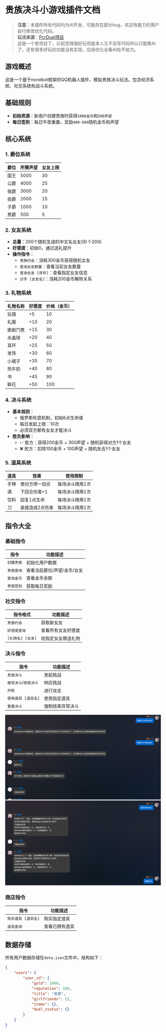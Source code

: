 # 贵族决斗小游戏插件文档

> **注意**：本插件所有代码均为AI开发，可能存在部分bug，欢迎有能力的用户自行修改优化代码。  
> **玩法来源**：[PcrDuel项目](https://github.com/Rs794613/PcrDuel)  
> 这是一个老项目了，以前觉得很好玩但是本人又不会写代码所以只能靠AI了，还有很多好玩的功能没有实现，后续优化全看AI给不给力。

## 游戏概述
这是一个基于nonebot框架的QQ机器人插件，模拟贵族决斗玩法。包含经济系统、社交系统和战斗系统。

## 基础规则
- **初始资源**：新用户创建贵族时获得`1000金币`和`500声望`
- **每日签到**：每日午夜重置，奖励`400-600`随机金币和声望

## 核心系统

### 1. 爵位系统
| 爵位   | 所需声望 | 女友上限 |
|--------|----------|----------|
| 国王   | 5000     | 30       |
| 公爵   | 4000     | 25       |
| 侯爵   | 3000     | 20       |
| 伯爵   | 2000     | 15       |
| 子爵   | 1000     | 10       |
| 男爵   | 500      | 5        |

### 2. 女友系统
- **总量**：200个随机生成的中文名女友(ID 1-200)
- **好感度**：初始0，通过送礼提升
- **操作指令**：
  - `贵族约会`：消耗300金币获得随机女友
  - `查询女友数量`：查看当前女友数量
  - `查询女友 [序号]`：查看指定女友信息
  - `分手 [女友名]`：消耗200金币解除关系

### 3. 礼物系统
| 礼物名称   | 好感度 | 价格（金币） |
|------------|--------|--------------|
| 玩偶       | +5     | 10           |
| 礼服       | +10    | 20           |
| 歌剧门票   | +15    | 30           |
| 水晶球     | +20    | 40           |
| 耳环       | +25    | 50           |
| 发饰       | +30    | 60           |
| 小裙子     | +35    | 70           |
| 热牛奶     | +40    | 80           |
| 书         | +45    | 90           |
| 鲜花       | +50    | 100          |

### 4. 决斗系统
- **基本规则**：
  - 俄罗斯轮盘机制，初始6点生命值
  - 每日发起上限：10次
  - 必须双方都有女友才能决斗
- **胜负影响**：
  - ✅ 胜方：获得200金币 + 300声望 + 随机获得对方1个女友
  - ❌ 败方：扣除100金币 + 100声望 + 随机失去1个女友

### 5. 道具系统
| 道具 | 效果                 | 使用限制         |
|------|----------------------|------------------|
| 手铐 | 使对方停一回合       | 每场决斗限用1次 |
| 酒   | 下回合伤害+1         | 每场决斗限用1次 |
| 饮料 | 回复1点生命          | 每场决斗限用1次 |
| 刀   | 直接造成2点伤害      | 每场决斗限用1次 |

## 指令大全

### 基础指令
| 指令         | 功能描述                     |
|--------------|------------------------------|
| `创建贵族`   | 初始化用户数据               |
| `贵族查询`   | 查看当前爵位/声望/金币/女友  |
| `查询金币`   | 查看金币余额                 |
| `贵族签到`   | 获取每日奖励                 |

### 社交指令
| 指令格式             | 功能描述                     |
|----------------------|------------------------------|
| `贵族约会`           | 获取新女友                   |
| `好感度查询`         | 查看所有女友好感度           |
| `[礼物名] [女友]`    | 给指定女友赠送礼物           |

### 决斗指令
| 指令                 | 功能描述                     |
|----------------------|------------------------------|
| `贵族决斗`           | 发起挑战                     |
| `接受决斗`/`拒绝决斗`| 响应挑战                     |
| `开枪`               | 进行攻击                     |
| `使用道具 [道具名]`  | 使用指定道具                 |
| `重置决斗`           | 强制结束异常决斗             |

![决斗流程图](assets/59f2a08b-1442-48f6-94e4-0c94cb437861.png)
![决斗流程图](assets/dd7d4652-8985-45a8-810f-78b4b1d40a58.png)


### 商店指令
| 指令                 | 功能描述                     |
|----------------------|------------------------------|
| `购买道具 [道具名]`  | 购买指定道具                 |
| `道具查询`           | 查看已拥有道具               |

## 数据存储
所有用户数据存储在`data.json`文件中，结构如下：
```json
{
    "users": {
        "user_id": {
            "gold": 1000,
            "reputation": 500,
            "title": "男爵",
            "girlfriends": [],
            "items": {},
            "duel_status": {}
        }
    }
}
